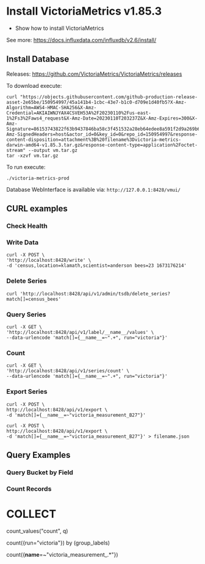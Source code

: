 # Install VictoriaMetrics v1.85.3

- Show how to install VictoriaMetrics

See more: https://docs.influxdata.com/influxdb/v2.6/install/

## Install Database

Releases: https://github.com/VictoriaMetrics/VictoriaMetrics/releases

To download execute: 

```
curl "https://objects.githubusercontent.com/github-production-release-asset-2e65be/150954997/45a141b4-1cbc-43e7-b1c0-d709e1d40fb5?X-Amz-Algorithm=AWS4-HMAC-SHA256&X-Amz-Credential=AKIAIWNJYAX4CSVEH53A%2F20230110%2Fus-east-1%2Fs3%2Faws4_request&X-Amz-Date=20230110T203237Z&X-Amz-Expires=300&X-Amz-Signature=86153743822f63b9437846ba58c3f451532a28eb64edee8a591f2d9a269b655a&X-Amz-SignedHeaders=host&actor_id=0&key_id=0&repo_id=150954997&response-content-disposition=attachment%3B%20filename%3Dvictoria-metrics-darwin-amd64-v1.85.3.tar.gz&response-content-type=application%2Foctet-stream" --output vm.tar.gz
tar -xzvf vm.tar.gz
```

To run execute:

```
./victoria-metrics-prod
```

Database WebInterface is available via: `http://127.0.0.1:8428/vmui/`

## CURL examples
### Check Health
### Write Data

```
curl -X POST \
'http://localhost:8428/write' \
-d 'census,location=klamath,scientist=anderson bees=23 1673176214'
```

### Delete Series

```
curl 'http://localhost:8428/api/v1/admin/tsdb/delete_series?match[]=census_bees'
```

### Query Series

```
curl -X GET \
'http://localhost:8428/api/v1/label/__name__/values' \
--data-urlencode 'match[]={__name__=~".+", run="victoria"}'
```

### Count 

```
curl -X GET \
'http://localhost:8428/api/v1/series/count' \
--data-urlencode 'match[]={__name__=~".+", run="victoria"}'
```

### Export Series

```
curl -X POST \
http://localhost:8428/api/v1/export \
-d 'match[]={__name__=~"victoria_measurement_B27"}'
```

```
curl -X POST \
http://localhost:8428/api/v1/export \
-d 'match[]={__name__=~"victoria_measurement_B27"}' > filename.json
```

## Query Examples
### Query Bucket by Field
### Count Records


# COLLECT
count_values("count", q)

count({run="victoria"}) by (group_labels)

count({__name__=~"victoria_measurement_.*"})

